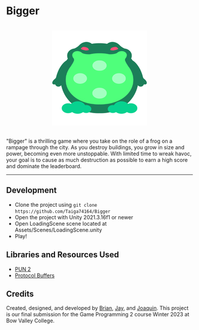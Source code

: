 # Bigger

<br>

<div align="center">
  <a href="#" align="center"><img width="256" height="256" src="Assets/Images/Frog.png"></a>
</div>

<br>

"Bigger" is a thrilling game where you take on the role of a frog on a rampage through the city. As you destroy buildings, you grow in size and power, becoming even more unstoppable. With limited time to wreak havoc, your goal is to cause as much destruction as possible to earn a high score and dominate the leaderboard.

---

## Development
- Clone the project using `git clone https://github.com/Taiga74164/Bigger`
- Open the project with Unity 2021.3.16f1 or newer
- Open LoadingScene scene located at Assets/Scenes/LoadingScene.unity
- Play!

## Libraries and Resources Used
- [PUN 2](https://assetstore.unity.com/packages/tools/network/pun-2-free-119922)
- [Protocol Buffers](https://github.com/protocolbuffers/protobuf)

## Credits
Created, designed, and developed by [Brian](https://github.com/bmtechart), [Jay](https://github.com/Aeonamuse), and [Joaquin](https://github.com/Taiga74164). This project is our final submission for the Game Programming 2 course Winter 2023 at Bow Valley College.